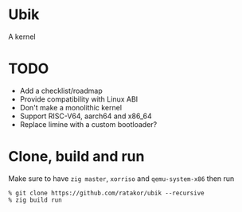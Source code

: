 # Ubik
A kernel

# TODO
- Add a checklist/roadmap
- Provide compatibility with Linux ABI
- Don't make a monolithic kernel
- Support RISC-V64, aarch64 and x86_64
- Replace limine with a custom bootloader?

# Clone, build and run
Make sure to have `zig master`, `xorriso` and `qemu-system-x86` then run

```console
% git clone https://github.com/ratakor/ubik --recursive
% zig build run
```

